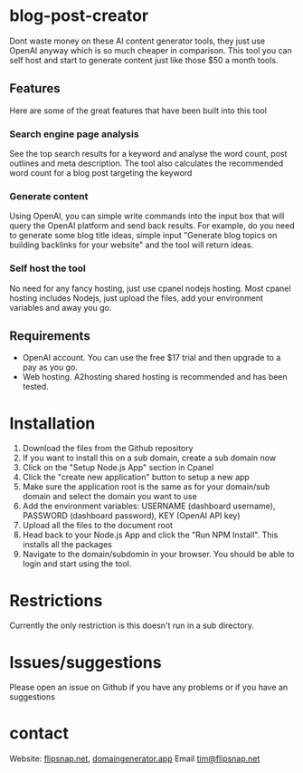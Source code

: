 # blog-post-creator

Dont waste money on these AI content generator tools, they just use OpenAI anyway which is so much cheaper in comparison. 
This tool you can self host and start to generate content just like those $50 a month tools. 

## Features
Here are some of the great features that have been built into this tool

### Search engine page analysis
See the top search results for a keyword and analyse the word count, post outlines and meta description. The tool also calculates the recommended word count for a blog post targeting the keyword

### Generate content
Using OpenAI, you can simple write commands into the input box that will query the OpenAI platform and send back results. For example, do you need to generate some blog title ideas, simple input "Generate blog topics on building backlinks for your website" and the tool will return ideas. 

### Self host the tool
No need for any fancy hosting, just use cpanel nodejs hosting. Most cpanel hosting includes Nodejs, just upload the files, add your environment variables and away you go. 

## Requirements
 - OpenAI account. You can use the free $17 trial and then upgrade to a pay as you go.
 - Web hosting. A2hosting shared hosting is recommended and has been tested. 

# Installation

1. Download the files from the Github repository
2. If you want to install this on a sub domain, create a sub domain now
3. Click on the "Setup Node.js App" section in Cpanel
4. Click the "create new application" button to setup a new app
5. Make sure the application root is the same as for your domain/sub domain and select the domain you want to use
6. Add the environment variables: USERNAME (dashboard username), PASSWORD (dashboard password), KEY (OpenAI API key)
7. Upload all the files to the document root
8. Head back to your Node.js App and click the "Run NPM Install". This installs all the packages
9. Navigate to the domain/subdomin in your browser. You should be able to login and start using the tool. 

# Restrictions
Currently the only restriction is this doesn't run in a sub directory. 

# Issues/suggestions
Please open an issue on Github if you have any problems or if you have an suggestions

# contact
Website: [flipsnap.net](https://flipsnap.net), [domaingenerator.app](https://domaingenerator.app)
Email tim@flipsnap.net